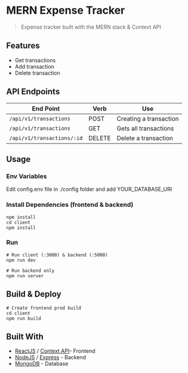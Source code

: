 # MERN Expense Tracker

> Expense tracker built with the MERN stack & Context API

## Features

- Get transactions 
- Add transaction
- Delete transaction

## API Endpoints

| End Point                                           | Verb |Use                                       |
| ----------------------------------------------------|------|------------------------------------------|
|`/api/v1/transactions`                               |POST  |Creating a transaction                    |
|`/api/v1/transactions`                               |GET   |Gets all transactions                     |
|`/api/v1/transactions/:id`                           |DELETE|Delete a transaction	         	|

## Usage

### Env Variables

Edit config.env file in ./config folder and add YOUR_DATABASE_URI

### Install Dependencies (frontend & backend)

```
npm install
cd client
npm install
```

### Run

```
# Run client (:3000) & backend (:5000)
npm run dev

# Run backend only
npm run server
```

## Build & Deploy

```
# Create frontend prod build
cd client
npm run build
```

## Built With

* [ReactJS](https://reactjs.org/) / [Context API](https://reactjs.org/docs/context.html)- Frontend 
* [NodeJS](https://nodejs.org/) / [Express](https://expressjs.com/) - Backend
* [MongoDB](https://www.mongodb.com/) - Database


